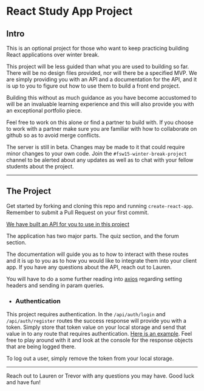 # React Study App Project 

## Intro

This is an optional project for those who want to keep practicing building React applications over winter break. 

This project will be less guided than what you are used to building so far. There will be no design files provided, nor will there be a specified MVP. We are simply providing you with an API and a documentation for the API, and it is up to you to figure out how to use them to build a front end project. 

Building this without as much guidance as you have become accustomed to will be an invaluable learning experience and this will also provide you with an exceptional portfolio piece.

Feel free to work on this alone or find a partner to build with. If you choose to work with a partner make sure you are familiar with how to collaborate on github so as to avoid merge conflicts.

The server is still in beta. Changes may be made to it that could require minor changes to your own code. Join the `#fsw15-winter-break-project` channel to be alerted about any updates as well as to chat with your fellow students about the project.

___

## The Project

Get started by forking and cloning this repo and running `create-react-app`. Remember to submit a Pull Request on your first commit. 

[We have built an API for you to use in this project](https://lambda-study-app.herokuapp.com/api/)

The application has two major parts. The quiz section, and the forum section. 

The documentation will guide you as to how to interact with these routes and it is up to you as to how you would like to integrate them into your client app. If you have any questions about the API, reach out to Lauren. 

You will have to do a some further reading into [axios](https://github.com/axios/axios) regarding setting headers and sending in param queries. 

* ### Authentication 

This project requires authentication.
In the `/api/auth/login` and `/api/auth/register` routes the success response will provide you with a token. Simply store that token value on your local storage and send that value in to any route that requires authentication. [Here is an example](https://codesandbox.io/s/yq2rp725p1). Feel free to play around with it and look at the console for the response objects that are being logged there. 

To log out a user, simply remove the token from your local storage.

---

Reach out to Lauren or Trevor with any questions you may have. Good luck and have fun!
